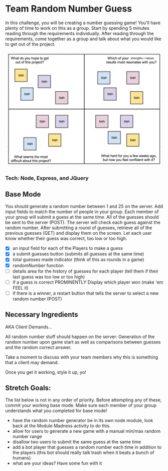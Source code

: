 # Team Random Number Guess

In this challenge, you will be creating a number guessing game! You'll have plenty of time to work on this as a group. Start by spending 5 minutes reading through the requirements individually. After reading through the requirements, come together as a group and talk about what you would like to get out of the project.

![intro](quads_week1_updated.png)

### Tech: Node, Express, and JQuery

## Base Mode

You should generate a random number between 1 and 25 on the server. Add input fields to match the number of people in your group. Each member of your group will submit a guess at the same time. All of the guesses should be sent to the server (POST). The server will check each guess against the random number. After submitting a round of guesses, retrieve all of the previous guesses (GET) and display them on the screen. Let each user know whether their guess was correct, too low or too high. 

- [x] an input field for each of the Players to make a guess
- [x] a submit guesses button (submits all guesses at the same time)
- [x] total guesses made indicator (think of this as rounds in a game)
- [x] randomNumber function
- [ ] details area for the history of guesses for each player (tell them if their last guess was too low or too high)
- [ ] if a guess is correct PROMINENTLY Display which player won (make 'em FEEL it)
- [ ] if there is a winner, a restart button that tells the server to select a new random number (POST)

Necessary Ingredients
-

AKA Client Demands...

All random number stuff should happen on the server: Generation of the random number upon game start as well as comparisons between guesses and the random correct answer. 

Take a moment to discuss with your team members why this is something that a client may demand.

Once you get it working, style it up, yo!

Stretch Goals:
-

The list below is not in any order of priority. Before attempting any of these, commit your working base mode. Make sure each member of your group understands what you completed for base mode! 

- have the random number generator be in its own node module, look back at the Module Madness activity to do this.
- allow for users to generate a new game with a manual min/max random number range
- disallow two users to submit the same guess at the same time
- add a bot player that guesses a random number each time in addition to the players (this bot should really talk trash when it beats a bunch of humans)
- what are your ideas? Have some fun with it
